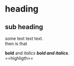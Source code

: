 # heading
## sub heading

some text text  text.<br>  then is that   

**bold** and *italics* ***bold and italics***. <br>
==highligth==
